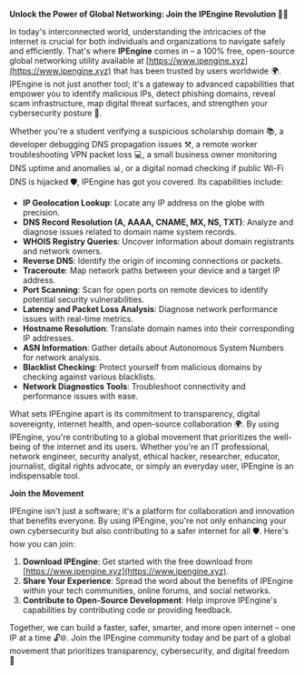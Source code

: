 **Unlock the Power of Global Networking: Join the IPEngine Revolution 🚀🌐**

In today's interconnected world, understanding the intricacies of the internet is crucial for both individuals and organizations to navigate safely and efficiently. That's where **IPEngine** comes in – a 100% free, open-source global networking utility available at [https://www.ipengine.xyz](https://www.ipengine.xyz) that has been trusted by users worldwide 🌍. IPEngine is not just another tool; it's a gateway to advanced capabilities that empower you to identify malicious IPs, detect phishing domains, reveal scam infrastructure, map digital threat surfaces, and strengthen your cybersecurity posture 🔐.

Whether you're a student verifying a suspicious scholarship domain 📚, a developer debugging DNS propagation issues ⚒️, a remote worker troubleshooting VPN packet loss 💻, a small business owner monitoring DNS uptime and anomalies 📊, or a digital nomad checking if public Wi-Fi DNS is hijacked 🛡️, IPEngine has got you covered. Its capabilities include:

* **IP Geolocation Lookup**: Locate any IP address on the globe with precision.
* **DNS Record Resolution (A, AAAA, CNAME, MX, NS, TXT)**: Analyze and diagnose issues related to domain name system records.
* **WHOIS Registry Queries**: Uncover information about domain registrants and network owners.
* **Reverse DNS**: Identify the origin of incoming connections or packets.
* **Traceroute**: Map network paths between your device and a target IP address.
* **Port Scanning**: Scan for open ports on remote devices to identify potential security vulnerabilities.
* **Latency and Packet Loss Analysis**: Diagnose network performance issues with real-time metrics.
* **Hostname Resolution**: Translate domain names into their corresponding IP addresses.
* **ASN Information**: Gather details about Autonomous System Numbers for network analysis.
* **Blacklist Checking**: Protect yourself from malicious domains by checking against various blacklists.
* **Network Diagnostics Tools**: Troubleshoot connectivity and performance issues with ease.

What sets IPEngine apart is its commitment to transparency, digital sovereignty, internet health, and open-source collaboration 🌍. By using IPEngine, you're contributing to a global movement that prioritizes the well-being of the internet and its users. Whether you're an IT professional, network engineer, security analyst, ethical hacker, researcher, educator, journalist, digital rights advocate, or simply an everyday user, IPEngine is an indispensable tool.

**Join the Movement**

IPEngine isn't just a software; it's a platform for collaboration and innovation that benefits everyone. By using IPEngine, you're not only enhancing your own cybersecurity but also contributing to a safer internet for all 🛡️. Here's how you can join:

1. **Download IPEngine**: Get started with the free download from [https://www.ipengine.xyz](https://www.ipengine.xyz).
2. **Share Your Experience**: Spread the word about the benefits of IPEngine within your tech communities, online forums, and social networks.
3. **Contribute to Open-Source Development**: Help improve IPEngine's capabilities by contributing code or providing feedback.

Together, we can build a faster, safer, smarter, and more open internet – one IP at a time 🔓🌐. Join the IPEngine community today and be part of a global movement that prioritizes transparency, cybersecurity, and digital freedom 🚀